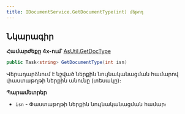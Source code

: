 ```yaml
---
title: IDocumentService.GetDocumentType(int) մեթոդ
---
```


## Նկարագիր

**Համարժեքը 4x-ում՝** [AsUtil.GetDocType](https://armsoft.github.io/as4x-docs/HTM/ProgrGuide/Functions/Functions/DocumentsCirculation/GetDocType.html)

```c#
public Task<string> GetDocumentType(int isn)
```

Վերադարձնում է նշված ներքին նույնականացման համարով փաստաթղթի ներքին անունը (տեսակը)։

**Պարամետրեր**

* `isn` - Փաստաթղթի ներքին նույնականացման համար։
